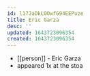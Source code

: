 ```yaml
---
id: l17JaDkLOOwfG94EEPuze
title: Eric Garza
desc: ''
updated: 1643723096354
created: 1643723096354
---
```



- [[person]] - Eric Garza
- appeared 1x at the stoa
